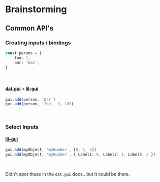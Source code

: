 # Brainstorming

## Common API's

### Creating inputs / bindings

```ts
const params = {
	foo: 1,
	bar: 'baz',
}
```

<br>

#### [dat.gui](https://github.com/georgealways/lil-gui) + [lil-gui](https://github.com/georgealways/lil-gui)

```ts
gui.add(person, 'bar')
gui.add(person, 'foo', 0, 100)
```

<br>

### Select Inputs

#### [lil-gui](https://github.com/georgealways/lil-gui)

```ts
gui.add(myObject, 'myNumber', [0, 1, 2])
gui.add(myObject, 'myNumber', { Label1: 0, Label2: 1, Label3: 2 })
```

<br>

Didn't spot these in the `dat.gui` docs.. but it could be there.
